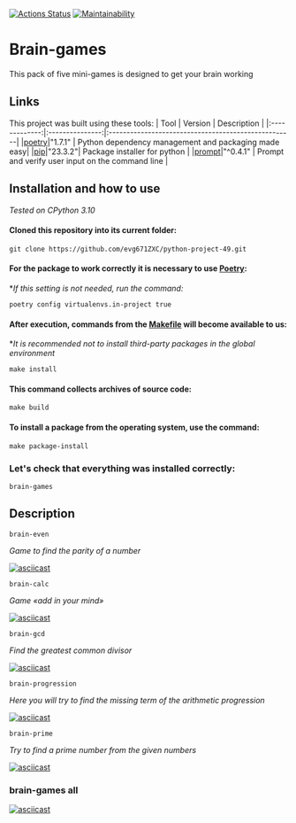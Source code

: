 [![Actions Status](https://github.com/evg671ZXC/python-project-49/actions/workflows/hexlet-check.yml/badge.svg)](https://github.com/evg671ZXC/python-project-49/actions)
[![Maintainability](https://api.codeclimate.com/v1/badges/5d6233e935c3dad8a66e/maintainability)](https://codeclimate.com/github/evg671ZXC/python-project-49/maintainability)

<h1>Brain-games</h1>

This pack of five mini-games is designed to get your brain working

<h2>Links</h2>

This project was built using these tools:
| Tool          | Version         | Description                                         |
|:-------------:|:---------------:|:----------------------------------------------------|
|[poetry](https://python-poetry.org/)|"1.7.1"          | Python dependency management and packaging made easy|
|[pip](https://pypi.org/project/pip/)|"23.3.2"| Package installer for python                        |
|[prompt](https://pypi.org/project/prompt/)|"^0.4.1"         | Prompt and verify user input on the command line    |
<h2>Installation and how to use</h2>

*Tested on CPython 3.10*

#### Cloned this repository into its current folder:
```
git clone https://github.com/evg671ZXC/python-project-49.git
```
#### For the package to work correctly it is necessary to use [Poetry](https://python-poetry.org/):

**If this setting is not needed, run the command:*
```
poetry config virtualenvs.in-project true
```
#### After execution, commands from the [Makefile](https://guides.hexlet.io/ru/makefile-as-task-runner/) will become available to us:
**It is recommended not to install third-party packages in the global environment*
```
make install
```

#### This command collects archives of source code:
```
make build
```
#### To install a package from the operating system, use the command:
```
make package-install
```
### Let's check that everything was installed correctly:
```
brain-games
```

<h2>Description</h2>

```
brain-even
```

*Game to find the parity of a number*

[![asciicast](https://asciinema.org/a/RSbh72BilIpYX4EDMB50z0Wls.svg)](https://asciinema.org/a/RSbh72BilIpYX4EDMB50z0Wls)

```
brain-calc
```

*Game «add in your mind»*

[![asciicast](https://asciinema.org/a/rJ6if8gqmjQmzWuxcpwHGlpDg.svg)](https://asciinema.org/a/rJ6if8gqmjQmzWuxcpwHGlpDg)

```
brain-gcd
```

*Find the greatest common divisor*

[![asciicast](https://asciinema.org/a/NlNyVUjiDhjJJ2Zoo8zPqZblo.svg)](https://asciinema.org/a/NlNyVUjiDhjJJ2Zoo8zPqZblo)

```
brain-progression
```

*Here you will try to find the missing term of the arithmetic progression*

[![asciicast](https://asciinema.org/a/FWs3gsGhtqJCl1eHURsMVxqHI.svg)](https://asciinema.org/a/FWs3gsGhtqJCl1eHURsMVxqHI)

```
brain-prime
```

*Try to find a prime number from the given numbers*

[![asciicast](https://asciinema.org/a/vowawCDazmYv3KdNZquBeKPDQ.svg)](https://asciinema.org/a/vowawCDazmYv3KdNZquBeKPDQ)

### brain-games all

[![asciicast](https://asciinema.org/a/V4zYl0XVA9bTzaycI4EP3Rbip.svg)](https://asciinema.org/a/V4zYl0XVA9bTzaycI4EP3Rbip)